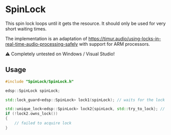 # SpinLock
This spin lock loops until it gets the resource. It should only be used for very short waiting times.

The implementation is an adaptation of https://timur.audio/using-locks-in-real-time-audio-processing-safely with support for ARM processors.

⚠️ Completely untested on Windows / Visual Studio!

## Usage

``` cpp
#include "SpinLock/SpinLock.h"

edsp::SpinLock spinLock;

std::lock_guard<edsp::SpinLock> lock1(spinLock); // waits for the lock

std::unique_lock<edsp::SpinLock> lock2{spinLock, std::try_to_lock}; // does not wait for the lock
if (!lock2.owns_lock())
{
    // failed to acquire lock
}
```
